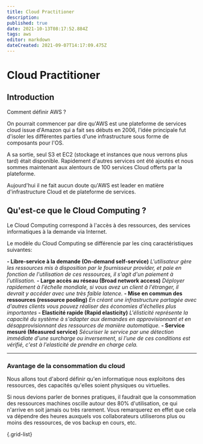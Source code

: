 ```yaml
---
title: Cloud Practitioner
description: 
published: true
date: 2021-10-13T08:17:52.884Z
tags: aws
editor: markdown
dateCreated: 2021-09-07T14:17:09.475Z
---
```


# Cloud Practitioner
## Introduction

Comment définir AWS ?

On pourrait commencer par dire qu'AWS est une plateforme de services cloud issue d'Amazon qui a fait ses débuts en 2006, l'idée principale fut d'isoler les différentes parties d'une infrastructure sous forme de composants pour l'OS.

A sa sortie, seul S3 et EC2 (stockage et instances que nous verrons plus tard) était disponible.
Rapidement d'autres services ont été ajoutés et nous sommes maintenant aux alentours de 100 services Cloud offerts par la plateforme.

Aujourd'hui il ne fait aucun doute qu'AWS est leader en matière d'infrastructure Cloud et de plateforme de services.

## Qu'est-ce que le Cloud Computing ?
Le Cloud Computing correspond à l'accès à des ressources, des services informatiques à la demande via Internet.

Le modèle du Cloud Computing se différencie par les cinq caractéristiques suivantes:

**- Libre-service à la demande (On-demand self-service)**
*L'utilisateur gère les ressources mis à disposition par le fournisseur provider, et paie en fonction de l'utilisation de ces ressources, il s'agit d'un paiement à l'utilisation.*
**- Large accès au réseau (Broad network access)**
*Déployer rapidement à l'échelle mondiale, si vous avez un client à l'étranger, il devrait y accéder avec une très faible latence.* 
**- Mise en commun des ressources (ressource pooling)**
*En créant une infrastructure partagée avec d'autres clients vous pouvez réaliser des économies d'échelles plus importantes*
**- Elasticité rapide (Rapid elasticity)**
*L'élisticité représente la capacité du système à s'adapter aux demandes en approvisionnant et en désapprovisionnant des ressources de manière automatique.*
**- Service mesuré (Measured service)**
*Sécuriser le service par une détection immédiate d'une surcharge ou inversement, si l'une de ces conditions est vérifié, c'est à l'elasticité de prendre en charge cela.*

---

### **Avantage de la consommation du cloud**

Nous allons tout d'abord définir qu'en informatique nous exploitons des ressources, des capacités qu'elles soient physiques ou virtuelles.

Si nous devions parler de bonnes pratiques, il faudrait que la consommation des ressources machines oscille autour des 80% d'utilisation, ce qui n'arrive en soit jamais ou très rarement. Vous remarquerez en effet que cela va dépendre des heures auxquels vos collaborateurs utiliserons plus ou moins des ressources, de vos backup en cours, etc.




{.grid-list}